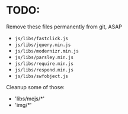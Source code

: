 # TODO:

Remove these files permanently from git, ASAP

- `js/libs/fastclick.js`
- `js/libs/jquery.min.js`
- `js/libs/modernizr.min.js`
- `js/libs/parsley.min.js`
- `js/libs/require.min.js`
- `js/libs/respond.min.js`
- `js/libs/swfobject.js`

Cleanup some of those:
- 'libs/mejs/*'
- 'img/*'
